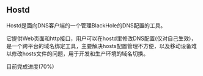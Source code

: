 Hostd
-----------
Hostd是面向DNS客户端的一个管理BlackHole的DNS配置的工具。

它提供Web页面和http接口，用户可以在hostd里修改DNS配置(仅对自己生效)，是一个跨平台的域名绑定工具，主要解决hosts配置管理不方便，以及移动设备难以修改hosts文件的问题，用于开发和生产环境的域名切换。

目前完成进度(70%)